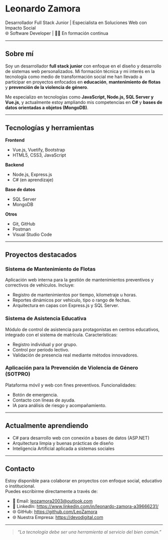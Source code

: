 # Leonardo Zamora

Desarrollador Full Stack Junior | Especialista en Soluciones Web con Impacto Social  
🌐 Software Developer | 👨‍💻 En formación continua

---

## Sobre mí

Soy un desarrollador **full stack junior** con enfoque en el diseño y desarrollo de sistemas web personalizados. Mi formación técnica y mi interés en la tecnología como medio de transformación social me han llevado a participar en proyectos enfocados en **educación**, **mantenimiento de flotas** y **prevención de la violencia de género**.

Me especializo en tecnologías como **JavaScript, Node.js, SQL Server y Vue.js**, y actualmente estoy ampliando mis competencias en **C#** y **bases de datos orientadas a objetos (MongoDB)**.

---

## Tecnologías y herramientas

**Frontend**
- Vue.js, Vuetify, Bootstrap
- HTML5, CSS3, JavaScript

**Backend**
- Node.js, Express.js
- C# (en aprendizaje)

**Base de datos**
- SQL Server
- MongoDB

**Otros**
- Git, GitHub
- Postman
- Visual Studio Code

---

## Proyectos destacados

### Sistema de Mantenimiento de Flotas
Aplicación web interna para la gestión de mantenimientos preventivos y correctivos de vehículos. Incluye:
- Registro de mantenimientos por tiempo, kilometraje u horas.
- Reportes dinámicos por vehículo, tipo o rango de fechas.
- Arquitectura en capas con Express.js y SQL Server.

### Sistema de Asistencia Educativa
Módulo de control de asistencia para protagonistas en centros educativos, integrado con el sistema de matrícula. Características:
- Registro individual y por grupo.
- Control por período lectivo.
- Validación de presencia real mediante métodos innovadores.

### Aplicación para la Prevención de Violencia de Género (SOTPRO)
Plataforma móvil y web con fines preventivos. Funcionalidades:
- Botón de emergencia.
- Contacto con líneas de ayuda.
- IA para análisis de riesgo y acompañamiento.

---

## Actualmente aprendiendo

- C# para desarrollo web con conexión a bases de datos (ASP.NET)
- Arquitectura limpia y buenas prácticas de diseño
- Inteligencia Artificial aplicada a sistemas sociales

---

## Contacto

Estoy disponible para colaborar en proyectos con enfoque social, educativo o institucional.  
Puedes escribirme directamente a través de:

- 📧 Email: leozamora2003@outlook.com
- 💼 LinkedIn: https://www.linkedin.com/in/leonardo-zamora-a39666231/
- 🌐 GitHub: https://github.com/LeoZamora
- 🌐 Nuestra Empresa: https://devodigital.com

---

> _“La tecnología debe ser una herramienta al servicio del bien común.”_
